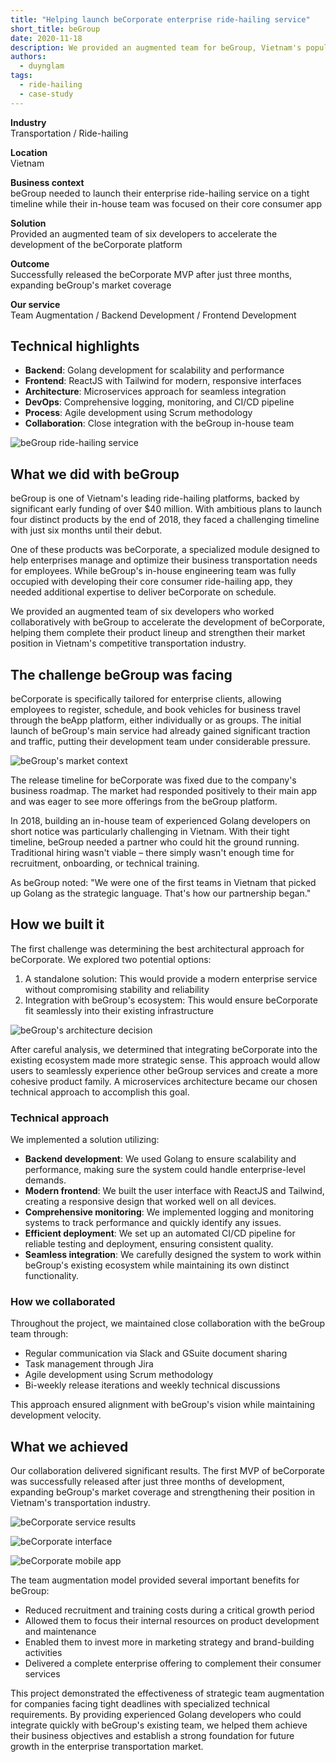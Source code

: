 ```yaml
---
title: "Helping launch beCorporate enterprise ride-hailing service"
short_title: beGroup
date: 2020-11-18
description: We provided an augmented team for beGroup, Vietnam's popular ride-hailing platform, to help them launch their beCorporate enterprise service on a tight timeline while their in-house team focused on their core consumer app.
authors:
  - duynglam
tags:
  - ride-hailing
  - case-study
---
```


**Industry**\
Transportation / Ride-hailing

**Location**\
Vietnam

**Business context**\
beGroup needed to launch their enterprise ride-hailing service on a tight timeline while their in-house team was focused on their core consumer app

**Solution**\
Provided an augmented team of six developers to accelerate the development of the beCorporate platform

**Outcome**\
Successfully released the beCorporate MVP after just three months, expanding beGroup's market coverage

**Our service**\
Team Augmentation / Backend Development / Frontend Development

## Technical highlights

- **Backend**: Golang development for scalability and performance
- **Frontend**: ReactJS with Tailwind for modern, responsive interfaces
- **Architecture**: Microservices approach for seamless integration
- **DevOps**: Comprehensive logging, monitoring, and CI/CD pipeline
- **Process**: Agile development using Scrum methodology
- **Collaboration**: Close integration with the beGroup in-house team

![beGroup ride-hailing service](assets/begroup-main.webp)

## What we did with beGroup

beGroup is one of Vietnam's leading ride-hailing platforms, backed by significant early funding of over $40 million. With ambitious plans to launch four distinct products by the end of 2018, they faced a challenging timeline with just six months until their debut.

One of these products was beCorporate, a specialized module designed to help enterprises manage and optimize their business transportation needs for employees. While beGroup's in-house engineering team was fully occupied with developing their core consumer ride-hailing app, they needed additional expertise to deliver beCorporate on schedule.

We provided an augmented team of six developers who worked collaboratively with beGroup to accelerate the development of beCorporate, helping them complete their product lineup and strengthen their market position in Vietnam's competitive transportation industry.

## The challenge beGroup was facing

beCorporate is specifically tailored for enterprise clients, allowing employees to register, schedule, and book vehicles for business travel through the beApp platform, either individually or as groups. The initial launch of beGroup's main service had already gained significant traction and traffic, putting their development team under considerable pressure.

![beGroup's market context](assets/begroup-context.webp)

The release timeline for beCorporate was fixed due to the company's business roadmap. The market had responded positively to their main app and was eager to see more offerings from the beGroup platform.

In 2018, building an in-house team of experienced Golang developers on short notice was particularly challenging in Vietnam. With their tight timeline, beGroup needed a partner who could hit the ground running. Traditional hiring wasn't viable – there simply wasn't enough time for recruitment, onboarding, or technical training.

As beGroup noted: "We were one of the first teams in Vietnam that picked up Golang as the strategic language. That's how our partnership began."

## How we built it

The first challenge was determining the best architectural approach for beCorporate. We explored two potential options:

1. A standalone solution: This would provide a modern enterprise service without compromising stability and reliability
2. Integration with beGroup's ecosystem: This would ensure beCorporate fit seamlessly into their existing infrastructure

![beGroup's architecture decision](assets/begroup-architecture.webp)

After careful analysis, we determined that integrating beCorporate into the existing ecosystem made more strategic sense. This approach would allow users to seamlessly experience other beGroup services and create a more cohesive product family. A microservices architecture became our chosen technical approach to accomplish this goal.

### Technical approach

We implemented a solution utilizing:

- **Backend development**: We used Golang to ensure scalability and performance, making sure the system could handle enterprise-level demands.
- **Modern frontend**: We built the user interface with ReactJS and Tailwind, creating a responsive design that worked well on all devices.
- **Comprehensive monitoring**: We implemented logging and monitoring systems to track performance and quickly identify any issues.
- **Efficient deployment**: We set up an automated CI/CD pipeline for reliable testing and deployment, ensuring consistent quality.
- **Seamless integration**: We carefully designed the system to work within beGroup's existing ecosystem while maintaining its own distinct functionality.

### How we collaborated

Throughout the project, we maintained close collaboration with the beGroup team through:

- Regular communication via Slack and GSuite document sharing
- Task management through Jira
- Agile development using Scrum methodology
- Bi-weekly release iterations and weekly technical discussions

This approach ensured alignment with beGroup's vision while maintaining development velocity.

## What we achieved

Our collaboration delivered significant results. The first MVP of beCorporate was successfully released after just three months of development, expanding beGroup's market coverage and strengthening their position in Vietnam's transportation industry.

![beCorporate service results](assets/begroup-result1.webp)

![beCorporate interface](assets/begroup-result2.webp)

![beCorporate mobile app](assets/begroup-result3.webp)

The team augmentation model provided several important benefits for beGroup:

- Reduced recruitment and training costs during a critical growth period
- Allowed them to focus their internal resources on product development and maintenance
- Enabled them to invest more in marketing strategy and brand-building activities
- Delivered a complete enterprise offering to complement their consumer services

This project demonstrated the effectiveness of strategic team augmentation for companies facing tight deadlines with specialized technical requirements. By providing experienced Golang developers who could integrate quickly with beGroup's existing team, we helped them achieve their business objectives and establish a strong foundation for future growth in the enterprise transportation market.
